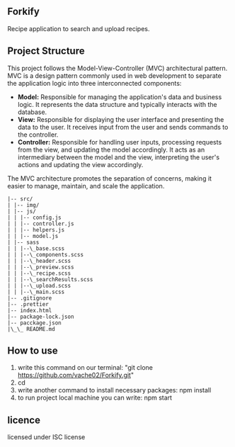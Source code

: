 ## Forkify

Recipe application to search and upload recipes.

## Project Structure

This project follows the Model-View-Controller (MVC) architectural pattern. MVC is a design pattern commonly used in web development to separate the application logic into three interconnected components:

- **Model:** Responsible for managing the application's data and business logic. It represents the data structure and typically interacts with the database.
- **View:** Responsible for displaying the user interface and presenting the data to the user. It receives input from the user and sends commands to the controller.
- **Controller:** Responsible for handling user inputs, processing requests from the view, and updating the model accordingly. It acts as an intermediary between the model and the view, interpreting the user's actions and updating the view accordingly.

The MVC architecture promotes the separation of concerns, making it easier to manage, maintain, and scale the application.

```|
|-- src/
| |-- img/
| |-- js/
| | |-- config.js
| | |-- controller.js
| | |-- helpers.js
| | |-- model.js
| |-- sass
| | |--\_base.scss
| | |--\_components.scss
| | |--\_header.scss
| | |--\_preview.scss
| | |--\_recipe.scss
| | |--\_searchResults.scss
| | |--\_upload.scss
| | |--\_main.scss
|-- .gitignore
|-- .prettier
|-- index.html
|-- package-lock.json
|-- pacckage.json
|\_\_ README.md
```

## How to use

1. write this command on our terminal: "git clone https://github.com/vache02/Forkify.git"
2. cd <where you stored cloned repo>
3. write another command to install necessary packages: npm install
4. to run project local machine you can write: npm start

## licence

licensed under ISC license

